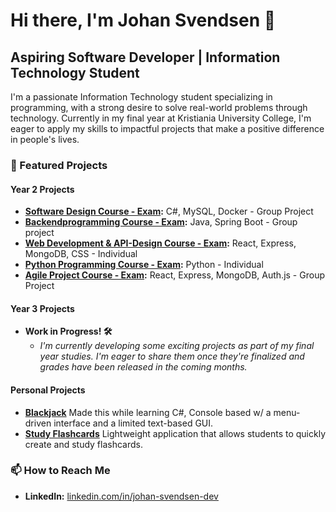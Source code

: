 # Hi there, I'm Johan Svendsen 👋

## Aspiring Software Developer | Information Technology Student

I'm a passionate Information Technology student specializing in programming, with a strong desire to solve real-world problems through technology. Currently in my final year at Kristiania University College, I'm eager to apply my skills to impactful projects that make a positive difference in people's lives.

### 🌟 Featured Projects

#### **Year 2 Projects**

- **[Software Design Course - Exam](https://github.com/williamcaamot/PG3302_Software_Design_Exam_FlexusWorkout):** C#, MySQL, Docker - Group Project
- **[Backendprogramming Course - Exam](https://github.com/JovanaSpasenic/backendFinal):** Java, Spring Boot - Group project
- **[Web Development & API-Design Course - Exam](https://github.com/Svendzen/web-dev-api-design):** React, Express, MongoDB, CSS - Individual
- **[Python Programming Course - Exam](https://github.com/Svendzen/python-programming):** Python - Individual
- **[Agile Project Course - Exam](https://github.com/williamcaamot/arcturus):** React, Express, MongoDB, Auth.js - Group Project
  
#### **Year 3 Projects**

- **Work in Progress! 🛠️** 
  - *I'm currently developing some exciting projects as part of my final year studies. 
I'm eager to share them once they're finalized and grades have been released in the coming months.*

<!--
- **[Project Name](link-to-repo):** 
-->
#### **Personal Projects**

- **[Blackjack](https://github.com/Svendzen/Blackjack)** Made this while learning C#, Console based w/ a menu-driven interface and a limited text-based GUI.
- **[Study Flashcards](https://github.com/Svendzen/study-flashcards)** Lightweight application that allows students to quickly create and study flashcards.


### 📫 How to Reach Me

- **LinkedIn:** [linkedin.com/in/johan-svendsen-dev](https://www.linkedin.com/in/johan-svendsen-dev/)
